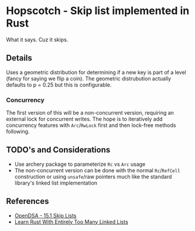 # Hopscotch - Skip list implemented in Rust

What it says. Cuz it skips.

## Details

Uses a geometric distribution for determining if a new key is part of a level (fancy for saying we
flip a coin). The geometric distrubution actually defaults to p = 0.25 but this is configurable.

### Concurrency

The first version of this will be a non-concurrent version, requiring an external lock for
concurrent writes. The hope is to iteratively add concurrency features with `Arc`/`RwLock` first and
then lock-free methods following.

## TODO's and Considerations

- Use archery package to parameterize `Rc` vs `Arc` usage
- The non-concurrent version can be done with the normal `Rc`/`RefCell` construction or using
  `unsafe`/raw pointers much like the standard library's linked list implementation

## References

- [OpenDSA - 15.1 Skip Lists](https://opendsa-server.cs.vt.edu/OpenDSA/Books/CS3/html/SkipList.html)
- [Learn Rust With Entirely Too Many Linked Lists](https://rust-unofficial.github.io/too-many-lists/)
